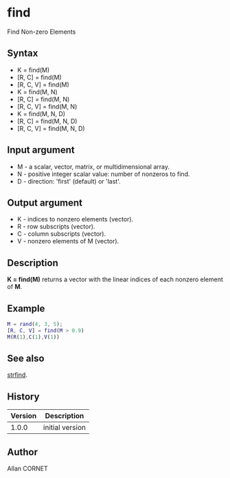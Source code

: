 # find

Find Non-zero Elements

## Syntax

- K = find(M)
- [R, C] = find(M)
- [R, C, V] = find(M)
- K = find(M, N)
- [R, C] = find(M, N)
- [R, C, V] = find(M, N)
- K = find(M, N, D)
- [R, C] = find(M, N, D)
- [R, C, V] = find(M, N, D)

## Input argument

- M - a scalar, vector, matrix, or multidimensional array.
- N - positive integer scalar value: number of nonzeros to find.
- D - direction: 'first' (default) or 'last'.

## Output argument

- K - indices to nonzero elements (vector).
- R - row subscripts (vector).
- C - column subscripts (vector).
- V - nonzero elements of M (vector).

## Description

  <p><b>K = find(M)</b> returns a vector with the linear indices of each nonzero element of <b>M</b>.</p>

## Example

```matlab
M = rand(4, 3, 5);
[R, C, V] = find(M > 0.9)
M(R(1),C(1),V(1))
```

## See also

[strfind](../string/strfind.md).

## History

| Version | Description     |
| ------- | --------------- |
| 1.0.0   | initial version |

## Author

Allan CORNET
